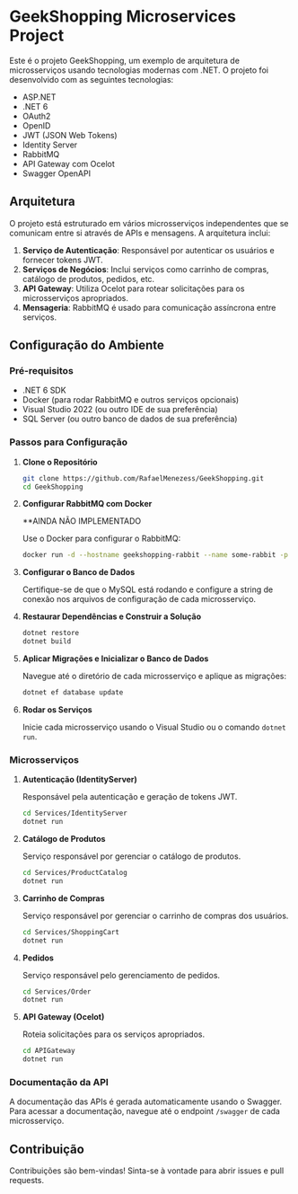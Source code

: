 
# GeekShopping Microservices Project

Este é o projeto GeekShopping, um exemplo de arquitetura de microsserviços usando tecnologias modernas com .NET. O projeto foi desenvolvido com as seguintes tecnologias:

- ASP.NET
- .NET 6
- OAuth2
- OpenID
- JWT (JSON Web Tokens)
- Identity Server
- RabbitMQ
- API Gateway com Ocelot
- Swagger OpenAPI

## Arquitetura

O projeto está estruturado em vários microsserviços independentes que se comunicam entre si através de APIs e mensagens. A arquitetura inclui:

1. **Serviço de Autenticação**: Responsável por autenticar os usuários e fornecer tokens JWT.
2. **Serviços de Negócios**: Inclui serviços como carrinho de compras, catálogo de produtos, pedidos, etc.
3. **API Gateway**: Utiliza Ocelot para rotear solicitações para os microsserviços apropriados.
4. **Mensageria**: RabbitMQ é usado para comunicação assíncrona entre serviços.

## Configuração do Ambiente

### Pré-requisitos

- .NET 6 SDK
- Docker (para rodar RabbitMQ e outros serviços opcionais)
- Visual Studio 2022 (ou outro IDE de sua preferência)
- SQL Server (ou outro banco de dados de sua preferência)

### Passos para Configuração

1. **Clone o Repositório**

   ```bash
   git clone https://github.com/RafaelMenezess/GeekShopping.git
   cd GeekShopping
   ```

2. **Configurar RabbitMQ com Docker**

   **AINDA NÃO IMPLEMENTADO

   Use o Docker para configurar o RabbitMQ:

   ```bash
   docker run -d --hostname geekshopping-rabbit --name some-rabbit -p 5672:5672 -p 15672:15672 rabbitmq:3-management
   ```

3. **Configurar o Banco de Dados**

   Certifique-se de que o MySQL está rodando e configure a string de conexão nos arquivos de configuração de cada microsserviço.

4. **Restaurar Dependências e Construir a Solução**

   ```bash
   dotnet restore
   dotnet build
   ```

5. **Aplicar Migrações e Inicializar o Banco de Dados**

   Navegue até o diretório de cada microsserviço e aplique as migrações:

   ```bash
   dotnet ef database update
   ```

6. **Rodar os Serviços**

   Inicie cada microsserviço usando o Visual Studio ou o comando `dotnet run`.

### Microsserviços

1. **Autenticação (IdentityServer)**

   Responsável pela autenticação e geração de tokens JWT.

   ```bash
   cd Services/IdentityServer
   dotnet run
   ```

2. **Catálogo de Produtos**

   Serviço responsável por gerenciar o catálogo de produtos.

   ```bash
   cd Services/ProductCatalog
   dotnet run
   ```

3. **Carrinho de Compras**

   Serviço responsável por gerenciar o carrinho de compras dos usuários.

   ```bash
   cd Services/ShoppingCart
   dotnet run
   ```

4. **Pedidos**

   Serviço responsável pelo gerenciamento de pedidos.

   ```bash
   cd Services/Order
   dotnet run
   ```

5. **API Gateway (Ocelot)**

   Roteia solicitações para os serviços apropriados.

   ```bash
   cd APIGateway
   dotnet run
   ```

### Documentação da API

A documentação das APIs é gerada automaticamente usando o Swagger. Para acessar a documentação, navegue até o endpoint `/swagger` de cada microsserviço.

## Contribuição

Contribuições são bem-vindas! Sinta-se à vontade para abrir issues e pull requests.

